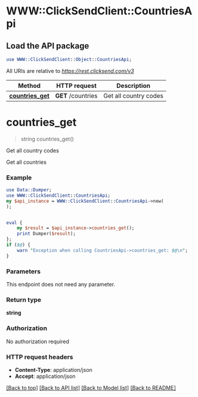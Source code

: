 # WWW::ClickSendClient::CountriesApi

## Load the API package
```perl
use WWW::ClickSendClient::Object::CountriesApi;
```

All URIs are relative to *https://rest.clicksend.com/v3*

Method | HTTP request | Description
------------- | ------------- | -------------
[**countries_get**](CountriesApi.md#countries_get) | **GET** /countries | Get all country codes


# **countries_get**
> string countries_get()

Get all country codes

Get all countries

### Example 
```perl
use Data::Dumper;
use WWW::ClickSendClient::CountriesApi;
my $api_instance = WWW::ClickSendClient::CountriesApi->new(
);


eval { 
    my $result = $api_instance->countries_get();
    print Dumper($result);
};
if ($@) {
    warn "Exception when calling CountriesApi->countries_get: $@\n";
}
```

### Parameters
This endpoint does not need any parameter.

### Return type

**string**

### Authorization

No authorization required

### HTTP request headers

 - **Content-Type**: application/json
 - **Accept**: application/json

[[Back to top]](#) [[Back to API list]](../README.md#documentation-for-api-endpoints) [[Back to Model list]](../README.md#documentation-for-models) [[Back to README]](../README.md)

